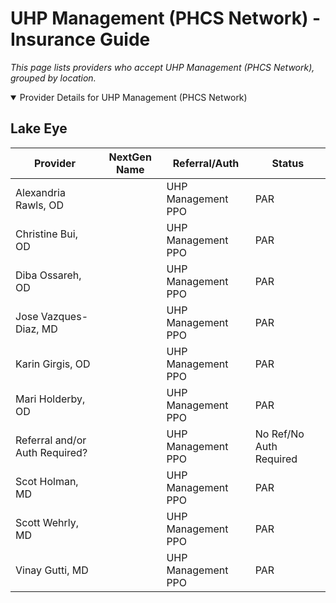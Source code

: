 # UHP Management (PHCS Network) - Insurance Guide

*This page lists providers who accept UHP Management (PHCS Network), grouped by location.*

<details open><summary>Provider Details for UHP Management (PHCS Network)</summary>

## Lake Eye 

| Provider | NextGen Name | Referral/Auth | Status |
|----------|-------------|--------------|--------|
| Alexandria Rawls, OD |  | UHP Management PPO | PAR |
| Christine Bui, OD |  | UHP Management PPO | PAR |
| Diba Ossareh, OD |  | UHP Management PPO | PAR |
| Jose Vazques-Diaz, MD |  | UHP Management PPO | PAR |
| Karin Girgis, OD |  | UHP Management PPO | PAR |
| Mari Holderby, OD |  | UHP Management PPO | PAR |
| Referral and/or Auth Required? |  | UHP Management PPO | No Ref/No Auth Required |
| Scot Holman, MD |  | UHP Management PPO | PAR |
| Scott Wehrly, MD |  | UHP Management PPO | PAR |
| Vinay Gutti, MD |  | UHP Management PPO | PAR |

</details>

